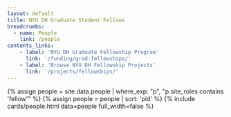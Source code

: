 ```yaml
---
layout: default
title: NYU DH Graduate Student Fellows
breadcrumbs:
  - name: People
    link: /people
contents_links:
    - label: 'NYU DH Graduate Fellowship Program'
      link: '/funding/grad-fellowships/'
    - label: 'Browse NYU DH Fellowship Projects'
      link: '/projects/fellowships/'
---
```

<div class="container">
{% assign people = site.data.people | where_exp: "p", "p.site_roles contains 'fellow'" %}
{% assign people = people | sort: 'pid' %}
{% include cards/people.html data=people full_width=false %}
</div>